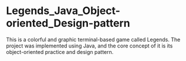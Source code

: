 # Legends_Java_Object-oriented_Design-pattern
This is a colorful and graphic terminal-based game called Legends. The project was implemented using Java, and the core concept of it is its object-oriented practice and design pattern. 
